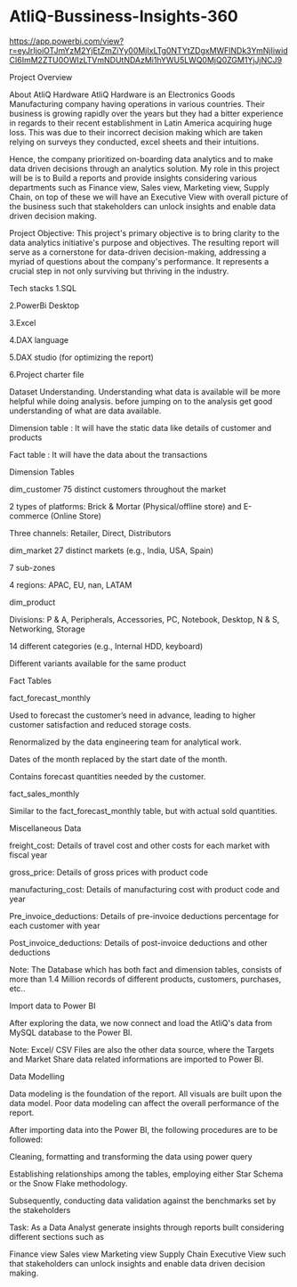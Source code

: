 # AtliQ-Bussiness-Insights-360
https://app.powerbi.com/view?r=eyJrIjoiOTJmYzM2YjEtZmZiYy00MjIxLTg0NTYtZDgxMWFlNDk3YmNjIiwidCI6ImM2ZTU0OWIzLTVmNDUtNDAzMi1hYWU5LWQ0MjQ0ZGM1YjJjNCJ9


Project Overview

About AtliQ Hardware AtliQ Hardware is an Electronics Goods Manufacturing company having operations in various countries. Their business is growing rapidly over the years but they had a bitter experience in regards to their recent establishment in Latin America acquiring huge loss. This was due to their incorrect decision making which are taken relying on surveys they conducted, excel sheets and their intuitions.

Hence, the company prioritized on-boarding data analytics and to make data driven decisions through an analytics solution. My role in this project will be is to Build a reports and provide insights considering various departments such as Finance view, Sales view, Marketing view, Supply Chain, on top of these we will have an Executive View with overall picture of the business such that stakeholders can unlock insights and enable data driven decision making.

Project Objective: This project's primary objective is to bring clarity to the data analytics initiative's purpose and objectives. The resulting report will serve as a cornerstone for data-driven decision-making, addressing a myriad of questions about the company's performance. It represents a crucial step in not only surviving but thriving in the industry.

Tech stacks 1.SQL

2.PowerBi Desktop

3.Excel

4.DAX language

5.DAX studio (for optimizing the report)

6.Project charter file

Dataset Understanding. Understanding what data is available will be more helpful while doing analysis. before jumping on to the analysis get good understanding of what are data available.

Dimension table : It will have the static data like details of customer and products

Fact table : It will have the data about the transactions

Dimension Tables

dim_customer 75 distinct customers throughout the market

2 types of platforms: Brick & Mortar (Physical/offline store) and E-commerce (Online Store)

Three channels: Retailer, Direct, Distributors

dim_market 27 distinct markets (e.g., India, USA, Spain)

7 sub-zones

4 regions: APAC, EU, nan, LATAM

dim_product

Divisions: P & A, Peripherals, Accessories, PC, Notebook, Desktop, N & S, Networking, Storage

14 different categories (e.g., Internal HDD, keyboard)

Different variants available for the same product

Fact Tables

fact_forecast_monthly

Used to forecast the customer’s need in advance, leading to higher customer satisfaction and reduced storage costs.

Renormalized by the data engineering team for analytical work.

Dates of the month replaced by the start date of the month.

Contains forecast quantities needed by the customer.

fact_sales_monthly

Similar to the fact_forecast_monthly table, but with actual sold quantities.

Miscellaneous Data

freight_cost: Details of travel cost and other costs for each market with fiscal year

gross_price: Details of gross prices with product code

manufacturing_cost: Details of manufacturing cost with product code and year

Pre_invoice_deductions: Details of pre-invoice deductions percentage for each customer with year

Post_invoice_deductions: Details of post-invoice deductions and other deductions

Note: The Database which has both fact and dimension tables, consists of more than 1.4 Million records of different products, customers, purchases, etc..

Import data to Power BI

After exploring the data, we now connect and load the AtliQ's data from MySQL database to the Power BI.

Note: Excel/ CSV Files are also the other data source, where the Targets and Market Share data related informations are imported to Power BI.

Data Modelling

Data modeling is the foundation of the report. All visuals are built upon the data model. Poor data modeling can affect the overall performance of the report.

After importing data into the Power BI, the following procedures are to be followed:

Cleaning, formatting and transforming the data using power query

Establishing relationships among the tables, employing either Star Schema or the Snow Flake methodology.

Subsequently, conducting data validation against the benchmarks set by the stakeholders

Task: As a Data Analyst generate insights through reports built considering different sections such as

Finance view Sales view Marketing view Supply Chain Executive View such that stakeholders can unlock insights and enable data driven decision making.


